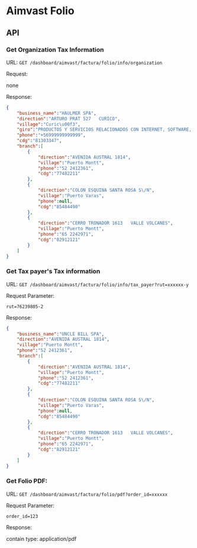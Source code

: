 # Aimvast Folio

## API

### Get Organization Tax Information

URL:
`GET /dashboard/aimvast/factura/folio/info/organization`

Request:

none

Response:

```json
{
    "business_name":"HAULMER SPA",
    "direction":"ARTURO PRAT 527   CURICO",
    "village":"Curic\u00f3",
    "giro":"PRODUCTOS Y SERVICIOS RELACIONADOS CON INTERNET, SOFTWARE, DISPOSITIVO",
    "phone":"+56999999999999",
    "cdg":"81303347",
    "branch":[
        {
            "direction":"AVENIDA AUSTRAL 1814",
            "village":"Puerto Montt",
            "phone":"52 2412361",
            "cdg":"77482211"
        },
        {
            "direction":"COLON ESQUINA SANTA ROSA S\/N",
            "village":"Puerto Varas",
            "phone":null,
            "cdg":"85484490"
        },
        {
            "direction":"CERRO TRONADOR 1613   VALLE VOLCANES",
            "village":"Puerto Montt",
            "phone":"65 2242971",
            "cdg":"82912121"
        }
    ]
}
```

### Get Tax payer's Tax information

URL:
`GET /dashboard/aimvast/factura/folio/info/tax_payer?rut=xxxxxx-y`

Request Parameter:
```
rut=76239805-2
```

Response:
```json
{
    "business_name":"UNCLE BILL SPA",
    "direction":"AVENIDA AUSTRAL 1814",
    "village":"Puerto Montt",
    "phone":"52 2412361",
    "branch":[
        {
            "direction":"AVENIDA AUSTRAL 1814",
            "village":"Puerto Montt",
            "phone":"52 2412361",
            "cdg":"77482211"
        },
        {
            "direction":"COLON ESQUINA SANTA ROSA S\/N",
            "village":"Puerto Varas",
            "phone":null,
            "cdg":"85484490"
        },
        {
            "direction":"CERRO TRONADOR 1613   VALLE VOLCANES",
            "village":"Puerto Montt",
            "phone":"65 2242971",
            "cdg":"82912121"
        }
    ]
}
```

### Get Folio PDF:

URL:
`GET /dashboard/aimvast/factura/folio/pdf?order_id=xxxxxx`

Request Parameter:
```
order_id=123
```

Response:

contain type: application/pdf


